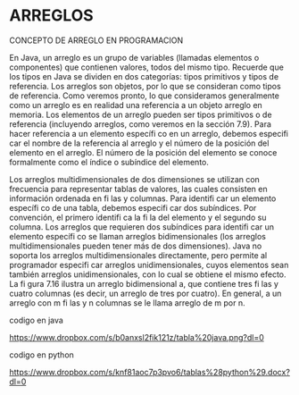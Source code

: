 # ARREGLOS
CONCEPTO DE ARREGLO EN PROGRAMACION


En Java, un arreglo es un grupo de variables (llamadas elementos o componentes) que contienen valores, todos
del mismo tipo. Recuerde que los tipos en Java se dividen en dos categorías: tipos primitivos y tipos de referencia.
Los arreglos son objetos, por lo que se consideran como tipos de referencia. Como veremos pronto, lo que
consideramos generalmente como un arreglo es en realidad una referencia a un objeto arreglo en memoria. Los
elementos de un arreglo pueden ser tipos primitivos o de referencia (incluyendo arreglos, como veremos en la
sección 7.9). Para hacer referencia a un elemento específi co en un arreglo, debemos especifi car el nombre de
la referencia al arreglo y el número de la posición del elemento en el arreglo. El número de la posición del elemento
se conoce formalmente como el índice o subíndice del elemento.


Los arreglos multidimensionales de dos dimensiones se utilizan con frecuencia para representar tablas de valores,
las cuales consisten en información ordenada en fi las y columnas. Para identifi car un elemento específi co de una
tabla, debemos especifi car dos subíndices. Por convención, el primero identifi ca la fi la del elemento y el segundo
su columna. Los arreglos que requieren dos subíndices para identifi car un elemento específi co se llaman arreglos
bidimensionales (los arreglos multidimensionales pueden tener más de dos dimensiones). Java no soporta
los arreglos multidimensionales directamente, pero permite al programador especifi car arreglos unidimensionales,
cuyos elementos sean también arreglos unidimensionales, con lo cual se obtiene el mismo efecto. La fi gura 7.16
ilustra un arreglo bidimensional a, que contiene tres fi las y cuatro columnas (es decir, un arreglo de tres por cuatro).
En general, a un arreglo con m fi las y n columnas se le llama arreglo de m por n.


codigo en java

https://www.dropbox.com/s/b0anxsl2fik121z/tabla%20java.png?dl=0

codigo en python


https://www.dropbox.com/s/knf81aoc7p3pvo6/tablas%28python%29.docx?dl=0



